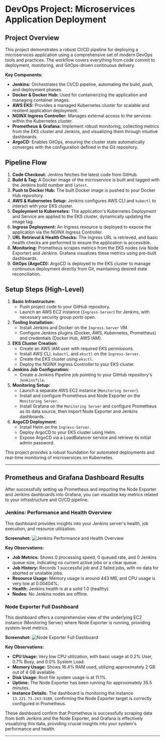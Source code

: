 # DevOps Project: Microservices Application Deployment

## Project Overview

This project demonstrates a robust CI/CD pipeline for deploying a microservices application using a comprehensive set of modern DevOps tools and practices. The workflow covers everything from code commit to deployment, monitoring, and GitOps-driven continuous delivery.

**Key Components:**

* **Jenkins:** Orchestrates the CI/CD pipeline, automating the build, push, and deployment phases.
* **Docker & Docker Hub:** Used for containerizing the application and managing container images.
* **AWS EKS:** Provides a managed Kubernetes cluster for scalable and resilient application deployment.
* **NGINX Ingress Controller:** Manages external access to the services within the Kubernetes cluster.
* **Prometheus & Grafana:** Implement robust monitoring, collecting metrics from the EKS cluster and Jenkins, and visualizing them through intuitive dashboards.
* **ArgoCD:** Enables GitOps, ensuring the cluster state automatically converges with the configuration defined in the Git repository.

## Pipeline Flow

1.  **Code Checkout:** Jenkins fetches the latest code from GitHub.
2.  **Build & Tag:** A Docker image of the microservice is built and tagged with the Jenkins build number and `latest`.
3.  **Push to Docker Hub:** The built Docker image is pushed to your Docker Hub repository.
4.  **AWS & Kubernetes Setup:** Jenkins configures AWS CLI and `kubectl` to interact with your EKS cluster.
5.  **Deployment to Kubernetes:** The application's Kubernetes Deployment and Service are applied to the EKS cluster, dynamically updating the image tag.
6.  **Ingress Deployment:** An Ingress resource is deployed to expose the application via the NGINX Ingress Controller.
7.  **URL Retrieval & Health Checks:** The Ingress URL is retrieved, and basic health checks are performed to ensure the application is accessible.
8.  **Monitoring:** Prometheus scrapes metrics from the EKS nodes (via Node Exporter) and Jenkins. Grafana visualizes these metrics using pre-built dashboards.
9.  **GitOps (ArgoCD):** ArgoCD is deployed to the EKS cluster to manage continuous deployment directly from Git, maintaining desired state reconciliation.

## Setup Steps (High-Level)

1.  **Basic Infrastructure:**
    * Push project code to your GitHub repository.
    * Launch an AWS EC2 instance (`Ingress-Server`) for Jenkins, with necessary security group ports open.
2.  **Tooling Installation:**
    * Install Jenkins and Docker on the `Ingress-Server` VM.
    * Configure Jenkins plugins (Docker, AWS, Kubernetes, Prometheus) and credentials (Docker Hub, AWS IAM).
3.  **EKS Cluster Creation:**
    * Create an AWS IAM user with required EKS permissions.
    * Install AWS CLI, `kubectl`, and `eksctl` on the `Ingress-Server`.
    * Create the EKS cluster using `eksctl`.
    * Deploy the NGINX Ingress Controller to your EKS cluster.
4.  **Jenkins Job Configuration:**
    * Create a Jenkins Pipeline job pointing to your GitHub repository's `Jenkinsfile`.
5.  **Monitoring Setup:**
    * Launch a separate AWS EC2 instance (`Monitoring Server`).
    * Install and configure Prometheus and Node Exporter on the `Monitoring Server`.
    * Install Grafana on the `Monitoring Server` and configure Prometheus as its data source, then import Node Exporter and Jenkins dashboards.
6.  **ArgoCD Deployment:**
    * Install Helm on the `Ingress-Server`.
    * Deploy ArgoCD to your EKS cluster using Helm.
    * Expose ArgoCD via a LoadBalancer service and retrieve its initial admin password.

This project provides a robust foundation for automated deployments and real-time monitoring of microservices on Kubernetes.

---

## Prometheus and Grafana Dashboard Results

After successfully setting up Prometheus and importing the Node Exporter and Jenkins dashboards into Grafana, you can visualize key metrics related to your infrastructure and CI/CD pipeline.

### Jenkins: Performance and Health Overview

This dashboard provides insights into your Jenkins server's health, job execution, and resource utilization.

**Screenshot:**
![Jenkins Performance and Health Overview](<img width="1892" height="881" alt="Image" src="https://github.com/user-attachments/assets/44b2b025-6943-486e-a749-51daa0f8fe37" />)

**Key Observations:**
* **Job Metrics:** Shows 0 processing speed, 0 queued rate, and 0 Jenkins queue size, indicating no current active jobs or a clear queue.
* **Job History:** Records 1 successful job and 2 failed jobs, with no data for aborted or unstable jobs.
* **Resource Usage:** Memory usage is around 443 MB, and CPU usage is very low at 0.00404%.
* **Health:** Jenkins health is at a solid 1.0 (healthy).
* **Nodes:** No Jenkins nodes are offline.


### Node Exporter Full Dashboard

This dashboard offers a comprehensive view of the underlying EC2 instance (Monitoring Server) where Node Exporter is running, providing system-level metrics.

**Screenshot:**
![Node Exporter Full Dashboard](<img width="1894" height="902" alt="Image" src="https://github.com/user-attachments/assets/5baaee37-c366-40d6-87f7-91927b55bae6" />)

**Key Observations:**
* **CPU Usage:** Very low CPU utilization, with basic usage at 0.2% User, 0.7% Busy, and 0.0% System Load.
* **Memory Usage:** Shows 16.4% RAM used, utilizing approximately 2 GB out of 4 GB available.
* **Disk Usage:** Root file system usage is at 11.1%.
* **Uptime:** The Node Exporter has been running for approximately 35.5 minutes.
* **Instance Details:** The dashboard is monitoring the instance `13.221.73.243:9100`, confirming the Node Exporter target is correctly configured in Prometheus.


These dashboard confirm that Prometheus is successfully scraping data from both Jenkins and the Node Exporter, and Grafana is effectively visualizing this data, providing crucial insights into your system's performance and health.

---


